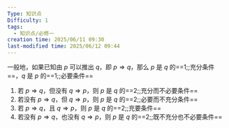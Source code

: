 ```yaml
---
Type: 知识点
Difficulty: 1
tags:
  - 知识点/必修一
creation time: 2025/06/11 09:30
last-modified time: 2025/06/12 09:44
---
```

一般地，如果已知由 $p$ 可以推出 $q$，即 $p \Rightarrow q$，那么 $p$ 是 $q$ 的==1;;充分条件==，$q$ 是 $p$ 的==1;;必要条件==
1. 若 $p \Rightarrow q$，但没有 $q \Rightarrow p$，则 $p$ 是 $q$ 的==2;;充分而不必要条件==
2. 若没有 $p \Rightarrow q$，但 $q \Rightarrow p$，则 $p$ 是 $q$ 的==2;;必要而不充分条件==
3. 若 $p \Rightarrow q$，且 $q \Rightarrow p$，则 $p$ 是 $q$ 的==2;;充要条件==
4. 若没有 $p \Rightarrow q$，也没有 $q \Rightarrow p$，则 $p$ 是 $q$ 的==2;;既不充分也不必要条件==